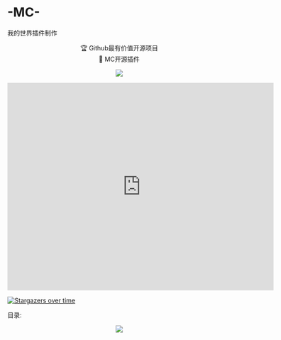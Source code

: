 # -MC-
我的世界插件制作


<p align="center">🏆 Github最有价值开源项目<br />🚀 MC开源插件</p>

<p align="center" >
  <a href="https://github.com/1050298332/-MC-"><img src="https://img.shields.io/badge/Aclles-Java-yellow"></a>
</p>
<iframe src="https://dycharts.com/xshow/index.html?id=c_1f3ab36426fea48ba16358d8443aeb84" width="600" height="468" scrolling="no" frameborder="0" align=""></iframe>

[![Stargazers over time](https://starchart.cc/1050298332/-MC-.svg)](https://starchart.cc/1050298332/-MC-)
      

目录:

<p align="center" >
  <a href="https://github.com/1050298332/-MC-/tree/master"><img src="https://img.shields.io/badge/编号001-进服提示加头顶萤石,算个测试插件,没什么用-yellow"></a>
</p>
